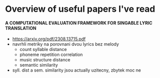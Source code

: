 # Overview of useful papers I've read



#### A COMPUTATIONAL EVALUATION FRAMEWORK FOR SINGABLE LYRIC TRANSLATION
- https://arxiv.org/pdf/2308.13715.pdf
- navrhli metriky na porovnani dvou lyrics bez melody
    - count syllable distance
    - phoneme repetition correlation
    - music structure distance
    - semantic similarity
- syll. dist a sem. similarity jsou actually uzitecny, zbytek moc ne

